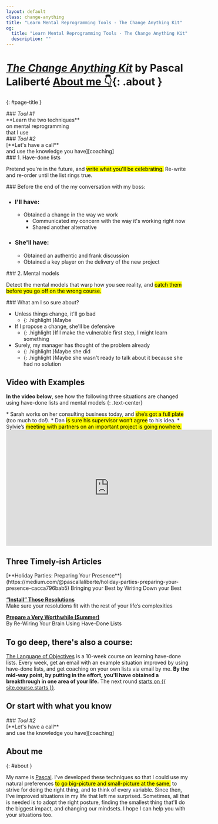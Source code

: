 ```yaml
---
layout: default
class: change-anything
title: "Learn Mental Reprogramming Tools - The Change Anything Kit"
og:
  title: "Learn Mental Reprogramming Tools - The Change Anything Kit"
  description: ""
---
```


# [<em><span class="the-kit">The</span> <span class="name">Change Anything</span> <span class="the-kit">Kit</span></em>](/change-anything/) <span class="tagline">by Pascal Laliberté [About me 👇](#about){: .about }</span>
{: #page-title }

[learn]: ../learn/
[coaching]: ../coaching/
[course]: /language-of-objectives/

<div class="clearfix margin-top kit-options" markdown="1">
<div class="left active" markdown="1">
### <em class="kit-option-label">Tool #1</em><br> **Learn the two techniques**<br> on mental reprogramming<br> that I use
</div>

<div class="right" markdown="1">
### <em class="kit-option-label">Tool #2</em><br> [**Let's have a call**<br> and use the knowledge you have][coaching]
</div>
</div>

<div class="clearfix" markdown="1">
<div class="left" markdown="1">
### 1. Have-done lists

Pretend you're in the future, and <mark>write what you'll be celebrating.</mark> Re-write and re-order until the list rings true.

<div class="taskpaper" markdown="1">
### Before the end of the my conversation with my boss:

* ### I'll have:
  * Obtained a change in the way we work
    * Communicated my concern with the way it's working right now
    * Shared another alternative
* ### She'll have:
  * Obtained an authentic and frank discussion
  * Obtained a key player on the delivery of the new project
</div>

</div>

<div class="right" markdown="1">
### 2. Mental models

Detect the mental models that warp how you see reality, and <mark>catch them before you go off on the wrong course.</mark>

<div class="taskpaper" markdown="1">
### What am I so sure about?

* Unless things change, it'll go bad
  * {: .highlight }Maybe
* If I propose a change, she'll be defensive
  * {: .highlight }If I make the vulnerable first step, I might learn something
* Surely, my manager has thought of the problem already
  * {: .highlight }Maybe she did
  * {: .highlight }Maybe she wasn't ready to talk about it because she had no solution
</div>

</div>

</div>

## Video with Examples

**In the video below**, see how the following three situations are changed using have-done lists and mental models
{: .text-center}

<div markdown="1" class="examples">
* Sarah works on her consulting business today, and <mark>she’s got a full plate</mark> (too much to do!).
* Dan <mark>is sure his supervisor won’t agree</mark> to his idea.
* Sylvie’s <mark>meeting with partners on an important project is going nowhere.</mark>
</div>

<iframe width="560" height="315" src="https://www.youtube.com/embed/mZIE4sj1HHM" frameborder="0" allowfullscreen></iframe>

## Three Timely-ish Articles

<div markdown="1" class="text-center">
[**Holiday Parties: Preparing Your Presence**](https://medium.com/@pascallaliberte/holiday-parties-preparing-your-presence-cacca796bab5)  
Bringing your Best by Writing Down your Best

[**“Install” Those Resolutions**](https://medium.com/@pascallaliberte/install-those-resolutions-962f7b52ac3b)  
Make sure your resolutions fit with the rest of your life’s complexities

[**Prepare a Very Worthwhile (Summer)**](https://medium.com/@pascallaliberte/prepare-a-very-worthwhile-summer-f5efed7b9a61)  
By Re-Wiring Your Brain Using Have-Done Lists

</div>

## To go deep, there's also a course:

[The Language of Objectives][course] is a 10-week course on learning have-done lists. Every week, get an email with an example situation improved by using have-done lists, and get coaching on your own lists via email by me. **By the mid-way point, by putting in the effort, you'll have obtained a breakthrough in one area of your life.** The next round [starts on {{ site.course.starts }}][course].

## Or start with what you know

<div class="clearfix margin-top kit-options" markdown="1">
<div class="" markdown="1">
### <em class="kit-option-label">Tool #2</em><br> [**Let's have a call**<br> and use the knowledge you have][coaching]
</div>
</div>

## About me
{: #about }

My name is [Pascal](/). I've developed these techniques so that I could use my natural preferences <mark>to go big-picture and small-picture at the same,</mark> to strive for doing the right thing, and to think of every variable. Since then, I've improved situations in my life that left me surprised. Sometimes, all that is needed is to adopt the right posture, finding the smallest thing that'll do the biggest impact, and changing our mindsets. I hope I can help you with your situations too.
